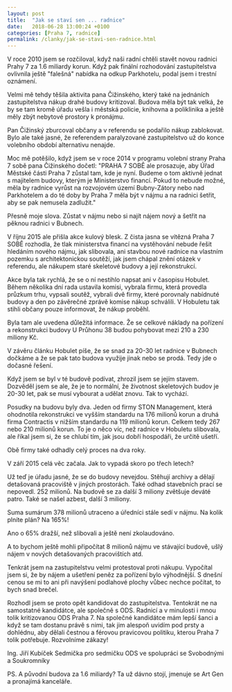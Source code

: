 ```yaml
---
layout: post
title:  "Jak se staví sen ... radnice"
date:   2018-06-28 13:00:24 +0100
categories: [Praha 7, radnice]
permalink: /clanky/jak-se-stavi-sen-radnice.html
---
```


V roce 2010 jsem se rozčiloval, když naši radní chtěli stavět novou radnici Prahy 7 za 1.6 miliardy korun. Když pak finální rozhodování zastupitelstva ovlivnila ještě "falešná" nabídka na odkup Parkhotelu, podal jsem i trestní oznámení.

Velmi mě tehdy těšila aktivita pana Čižinského, který také na jednáních zastupitelstva nákup drahé budovy kritizoval. Budova měla být tak velká, že by se tam kromě úřadu vešla i městská policie, knihovna a poliklinika a ještě měly zbýt nebytové prostory k pronájmu.

Pan Čižinský zburcoval občany a v referendu se podařilo nákup zablokovat. Bylo ale také jasné, že referendem paralyzované zastupitelstvo už do konce volebního období alternativu nenajde.

Moc mě potěšilo, když jsem se v roce 2014 v programu volební strany Praha 7 sobě pana Čižinského dočetl: "PRAHA 7 SOBĚ ale prosazuje, aby Úřad Městské části Praha 7 zůstal tam, kde je nyní. Budeme o tom aktivně jednat s majitelem budovy, kterým je Ministerstvo financí. Pokud to nebude možné, měla by radnice vyrůst na rozvojovém území Bubny-Zátory nebo nad Parkhotelem a do té doby by Praha 7 měla být v nájmu a na radnici šetřit, aby se pak nemusela zadlužit."

Přesně moje slova. Zůstat v nájmu nebo si najít nájem nový a šetřit na pěknou radnici v Bubnech.

V říjnu 2015 ale přišla akce kulový blesk. Z čista jasna se vítězná Praha 7 SOBĚ rozhodla, že tlak ministerstva financí na vystěhování nebude řešit hledáním nového nájmu, jak slibovala, ani stavbou nové radnice na vlastním pozemku s architektonickou soutěží, jak jsem chápal znění otázek v referendu, ale nákupem staré skeletové budovy a její rekonstrukcí.

Akce byla tak rychlá, že se o ní nestihlo napsat ani v časopisu Hobulet. Během několika dní rada ustavila komisi, vybrala firmu, která provedla průzkum trhu, vypsali soutěž, vybrali dvě firmy, které porovnaly nabídnuté budovy a den po závěrečné zprávě komise nákup schválili. V Hobuletu tak stihli občany pouze informovat, že nákup proběhl.

Byla tam ale uvedena důležitá informace. Že se celkové náklady na pořízení a rekonstrukci budovy U Průhonu 38 budou pohybovat mezi 210 a 230 miliony Kč.

V závěru článku Hobulet píše, že se snad za 20-30 let radnice v Bubnech dočkáme a že se pak tato budova využije jinak nebo se prodá. Tedy jde o dočasné řešení.

Když jsem se byl v té budově podívat, zhrozil jsem se jejím stavem. Dozvěděl jsem se ale, že je to normální, že životnost skeletových budov je 20-30 let, pak se musí vybourat a udělat znovu. Tak to vychází.

Posudky na budovu byly dva. Jeden od firmy STON Management, která ohodnotila rekonstrukci ve vyšším standardu na 176 milionů korun a druhá firma Contractis v nižším standardu na 119 milionů korun. Celkem tedy 267 nebo 210 milionů korun. To je o něco víc, než radnice v Hobuletu slibovala, ale říkal jsem si, že se chlubí tím, jak jsou dobří hospodáři, že určitě ušetří.

Obě firmy také odhadly celý proces na dva roky.

V září 2015 celá věc začala. Jak to vypadá skoro po třech letech?

Už teď je úřadu jasné, že se do budovy nevejdou. Stěhují archivy a dělají detašovaná pracoviště v jiných prostorách. Také odhad stavebních prací se nepovedl. 252 milionů. Na budově se za další 3 miliony zvětšuje deváté patro. Také se našel azbest, další 3 miliony.

Suma sumárum 378 milionů utraceno a úředníci stále sedí v nájmu. Na kolik plníte plán? Na 165%!

Ano o 65% dražší, než slibovali a ještě není zkolaudováno.

A to bychom ještě mohli připočítat 8 milionů nájmu ve stávající budově, ušlý nájem v nových detašovaných pracovištích atd.

Tenkrát jsem na zastupitelstvu velmi protestoval proti nákupu. Vypočítal jsem si, že by nájem a ušetření peněz za pořízení bylo výhodnější. S dnešní cenou se mi to ani při navýšení podlahové plochy vůbec nechce počítat, to bych snad brečel.

Rozhodl jsem se proto opět kandidovat do zastupitelstva. Tentokrát ne na samostatné kandidátce, ale společně s ODS. Radnicí a v minulosti i mnou tolik kritizovanou ODS Praha 7. Na společné kandidátce mám lepší šanci a když se tam dostanu právě s nimi, tak jim alespoň uvidím pod prsty a dohlédnu, aby dělali čestnou a férovou pravicovou politiku, kterou Praha 7 tolik potřebuje. Rozvolníme zákazy!

Ing. Jiří Kubíček
Sedmička pro sedmičku
ODS ve spolupráci se Svobodnými a Soukromníky

PS. A původní budova za 1.6 miliardy? Ta už dávno stojí, jmenuje se Art Gen a pronajímá kanceláře.
